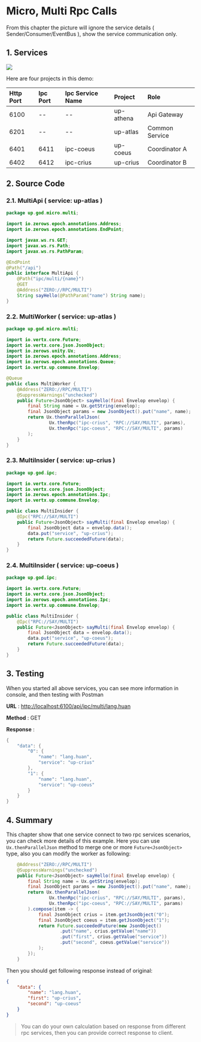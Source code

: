 # Micro, Multi Rpc Calls

From this chapter the picture will ignore the service details \( Sender/Consumer/EventBus \), show the service
communication only.

## 1. Services

![](/doc/image/d10087-1.png)

Here are four projects in this demo:

| Http Port | Ipc Port | Ipc Service Name | Project | Role |
| :--- | :--- | :--- | :--- | :--- |
| 6100 | -- | -- | up-athena | Api Gateway |
| 6201 | -- | -- | up-atlas | Common Service |
| 6401 | 6411 | ipc-coeus | up-coeus | Coordinator A |
| 6402 | 6412 | ipc-crius | up-crius | Coordinator B |

## 2. Source Code

### 2.1. MultiApi \( service: up-atlas \)

```java
package up.god.micro.multi;

import io.zerows.epoch.annotations.Address;
import io.zerows.epoch.annotations.EndPoint;

import javax.ws.rs.GET;
import javax.ws.rs.Path;
import javax.ws.rs.PathParam;

@EndPoint
@Path("/api")
public interface MultiApi {
    @Path("ipc/multi/{name}")
    @GET
    @Address("ZERO://RPC/MULTI")
    String sayHello(@PathParam("name") String name);
}
```

### 2.2. MultiWorker \( service: up-atlas \)

```java
package up.god.micro.multi;

import io.vertx.core.Future;
import io.vertx.core.json.JsonObject;
import io.zerows.unity.Ux;
import io.zerows.epoch.annotations.Address;
import io.zerows.epoch.annotations.Queue;
import io.vertx.up.commune.Envelop;

@Queue
public class MultiWorker {
    @Address("ZERO://RPC/MULTI")
    @SuppressWarnings("unchecked")
    public Future<JsonObject> sayHello(final Envelop envelop) {
        final String name = Ux.getString(envelop);
        final JsonObject params = new JsonObject().put("name", name);
        return Ux.thenParallelJson(
                Ux.thenRpc("ipc-crius", "RPC://SAY/MULTI", params),
                Ux.thenRpc("ipc-coeus", "RPC://SAY/MULTI", params)
        );
    }
}
```

### 2.3. MultiInsider \( service: up-crius \)

```java
package up.god.ipc;

import io.vertx.core.Future;
import io.vertx.core.json.JsonObject;
import io.zerows.epoch.annotations.Ipc;
import io.vertx.up.commune.Envelop;

public class MultiInsider {
    @Ipc("RPC://SAY/MULTI")
    public Future<JsonObject> sayMulti(final Envelop envelop) {
        final JsonObject data = envelop.data();
        data.put("service", "up-crius");
        return Future.succeededFuture(data);
    }
}
```

### 2.4. MultiInsider \( service: up-coeus \)

```java
package up.god.ipc;

import io.vertx.core.Future;
import io.vertx.core.json.JsonObject;
import io.zerows.epoch.annotations.Ipc;
import io.vertx.up.commune.Envelop;

public class MultiInsider {
    @Ipc("RPC://SAY/MULTI")
    public Future<JsonObject> sayMulti(final Envelop envelop) {
        final JsonObject data = envelop.data();
        data.put("service", "up-coeus");
        return Future.succeededFuture(data);
    }
}
```

## 3. Testing

When you started all above services, you can see more information in console, and then testing with Postman

**URL** : [http://localhost:6100/api/ipc/multi/lang.huan](http://localhost:6100/api/ipc/multi/lang.huan)

**Method** : GET

**Response** :

```java
{
    "data": {
        "0": {
            "name": "lang.huan",
            "service": "up-crius"
        },
        "1": {
            "name": "lang.huan",
            "service": "up-coeus"
        }
    }
}
```

## 4. Summary

This chapter show that one service connect to two rpc services scenarios, you can check more details of this example.
Here you can use `Ux.thenParallelJson` method to merge one or more `Future<JsonObject>` type, also you can modify the
worker as following:

```java
    @Address("ZERO://RPC/MULTI")
    @SuppressWarnings("unchecked")
    public Future<JsonObject> sayHello(final Envelop envelop) {
        final String name = Ux.getString(envelop);
        final JsonObject params = new JsonObject().put("name", name);
        return Ux.thenParallelJson(
                Ux.thenRpc("ipc-crius", "RPC://SAY/MULTI", params),
                Ux.thenRpc("ipc-coeus", "RPC://SAY/MULTI", params)
        ).compose(item -> {
            final JsonObject crius = item.getJsonObject("0");
            final JsonObject coeus = item.getJsonObject("1");
            return Future.succeededFuture(new JsonObject()
                    .put("name", crius.getValue("name"))
                    .put("first", crius.getValue("service"))
                    .put("second", coeus.getValue("service"))
            );
        });
    }
```

Then you should get following response instead of original:

```json
{
    "data": {
        "name": "lang.huan",
        "first": "up-crius",
        "second": "up-coeus"
    }
}
```

> You can do your own calculation based on response from different rpc services, then you can provide correct response
> to client.



